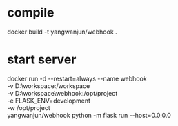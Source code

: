 # compile
docker build -t yangwanjun/webhook .

# start server
docker run -d --restart=always --name webhook \
    -v D:\workspace:/workspace \
    -v D:\workspace\webhook:/opt/project \
    -e FLASK_ENV=development \
    -w /opt/project \
    yangwanjun/webhook python -m flask run --host=0.0.0.0